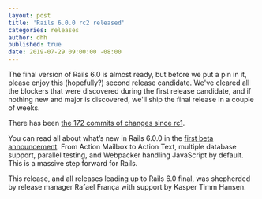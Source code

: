 ```yaml
---
layout: post
title: 'Rails 6.0.0 rc2 released'
categories: releases
author: dhh
published: true
date: 2019-07-29 09:00:00 -08:00
---
```

The final version of Rails 6.0 is almost ready, but before we put a pin in it, please enjoy this (hopefully?) second release candidate. We've cleared all the blockers that were discovered during the first release candidate, and if nothing new and major is discovered, we'll ship the final release in a couple of weeks.

There has been [the 172 commits of changes since rc1](https://github.com/rails/rails/compare/v6.0.0.rc1...v6.0.0.rc2).

You can read all about what’s new in Rails 6.0.0 in the [first beta announcement](https://weblog.rubyonrails.org/2019/1/18/Rails-6-0-Action-Mailbox-Action-Text-Multiple-DBs-Parallel-Testing/). From Action Mailbox to Action Text, multiple database support, parallel testing, and Webpacker handling JavaScript by default. This is a massive step forward for Rails.

This release, and all releases leading up to Rails 6.0 final, was shepherded by release manager Rafael França with support by Kasper Timm Hansen.
